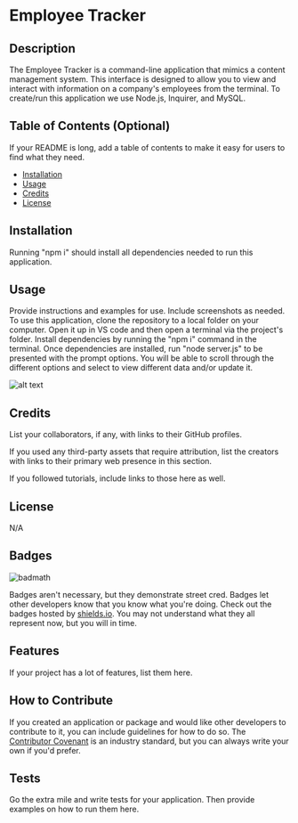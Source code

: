 # Employee Tracker

## Description

The Employee Tracker is a command-line application that mimics a content management system. This interface is designed to allow you to view and interact with information on a company's employees from the terminal. To create/run this application we use Node.js, Inquirer, and MySQL. 

## Table of Contents (Optional)

If your README is long, add a table of contents to make it easy for users to find what they need.

- [Installation](#installation)
- [Usage](#usage)
- [Credits](#credits)
- [License](#license)

## Installation

Running "npm i" should install all dependencies needed to run this application. 

## Usage

Provide instructions and examples for use. Include screenshots as needed.
To use this application, clone the repository to a local folder on your computer. Open it up in VS code and then open a terminal via the project's folder. Install dependencies by running the "npm i" command in the terminal. Once dependencies are installed, run "node server.js" to be presented with the prompt options. You will be able to scroll through the different options and select to view different data and/or update it. 


![alt text](assets/images/screenshot.png)

## Credits

List your collaborators, if any, with links to their GitHub profiles.

If you used any third-party assets that require attribution, list the creators with links to their primary web presence in this section.

If you followed tutorials, include links to those here as well.

## License

N/A

## Badges

![badmath](https://img.shields.io/github/languages/top/nielsenjared/badmath)

Badges aren't necessary, but they demonstrate street cred. Badges let other developers know that you know what you're doing. Check out the badges hosted by [shields.io](https://shields.io/). You may not understand what they all represent now, but you will in time.

## Features

If your project has a lot of features, list them here.

## How to Contribute

If you created an application or package and would like other developers to contribute to it, you can include guidelines for how to do so. The [Contributor Covenant](https://www.contributor-covenant.org/) is an industry standard, but you can always write your own if you'd prefer.

## Tests

Go the extra mile and write tests for your application. Then provide examples on how to run them here.
